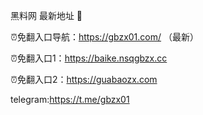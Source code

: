 黑料网 最新地址 👋

⏰免翻入口导航：https://gbzx01.com/ （最新）

⏰免翻入口1：https://baike.nsqgbzx.cc

⏰免翻入口2：https://guabaozx.com

telegram:https://t.me/gbzx01
